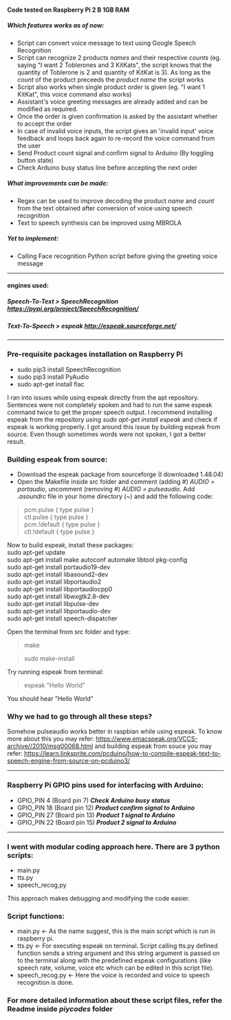 #### Code tested on Raspberry Pi 2 B 1GB RAM

##### ___Which features works as of now___:
* Script can convert voice message to text using Google Speech Recognition
* Script can recognize 2 products _names_ and their respective _counts_ (eg. saying "I want 2 Toblerones and 3 KitKats", the script knows that the quantity of Toblerone is 2 and quantity of KitKat is 3). As long as the _count_ of the product preceeds the _product name_ the script works
* Script also works when single product order is given (eg. "I want 1 KitKat", this voice command also works)
* Assistant's voice greeting messages are already added and can be modified as required.
* Once the order is given confirmation is asked by the assistant whether to accept the order
* In case of invalid voice inputs, the script gives an 'invalid input' voice feedback and loops back again to re-record the voice command from the user
* Send Product count signal and confirm signal to Arduino (By toggling button state)
* Check Arduino busy status line before accepting the next order

##### ___What improvements can be made:___
* Regex can be used to improve decoding the product _name_ and _count_ from the text obtained after conversion of voice using speech recognition
* Text to speech synthesis can be improved using MBROLA
##### ___Yet to implement:___
* Calling Face recognition Python script before giving the greeting voice message

---
#### engines used:
##### Speech-To-Text > SpeechRecognition https://pypi.org/project/SpeechRecognition/
##### Text-To-Speech > espeak http://espeak.sourceforge.net/
---

### Pre-requisite packages installation on Raspberry Pi
* sudo pip3 install SpeechRecognition
* sudo pip3 install PyAudio
* sudo apt-get install flac

I ran into issues while using espeak directly from the apt repository. Sentences were not completely spoken and had to run the same espeak command twice to get the proper speech output. I recommend installing espeak from the repository using _sudo apt-get install espeak_ and check if espeak is working properly. I got around this issue by building espeak from source. Even though sometimes words were not spoken, I got a better result.

### Building espeak from source:
* Download the espeak package from sourceforge (I downloaded 1.48.04)
* Open the Makefile inside src folder and comment (adding #) _AUDIO = portaudio_, uncomment (removing #) _AUDIO = pulseaudio_. Add _.asoundrc_ file in your home directory (~) and add the following code:

> pcm.pulse { type pulse } <br/>
> ctl.pulse { type pulse }  <br/>
> pcm.!default { type pulse }  <br/>
> ctl.!default { type pulse }  <br/>

Now to build espeak, install these packages: <br/>
sudo apt-get update <br/>
sudo apt-get install make autoconf automake libtool pkg-config <br/>
sudo apt-get install  portaudio19-dev <br/>
sudo apt-get install  libasound2-dev <br/>
sudo apt-get install  libportaudio2 <br/>
sudo apt-get install  libportaudiocpp0 <br/>
sudo apt-get install libwxgtk2.8-dev <br/>
sudo apt-get install  libpulse-dev <br/>
sudo apt-get install  libportaudio-dev <br/>
sudo apt-get install speech-dispatcher <br/>

Open the terminal from src folder and type:
> make

> sudo make-install

Try running espeak from terminal:
> espeak "Hello World" <br/>

You should hear "Hello World"

### Why we had to go through all these steps?
Somehow pulseaudio works better in raspbian while using espeak. To know more about this you may refer: https://www.emacspeak.org/VCCS-archive//2010/msg00068.html and building espeak from souce you may refer: https://learn.linksprite.com/pcduino/how-to-compile-espeak-text-to-speech-engine-from-source-on-pcduino3/

---
### Raspberry Pi GPIO pins used for interfacing with Arduino: ###
* GPIO_PIN 4 (Board pin 7) ___Check Arduino busy status___
* GPIO_PIN 18 (Board pin 12) ___Product confirm signal to Arduino___
* GPIO_PIN 27 (Board pin 13) ___Product 1 signal to Arduino___
* GPIO_PIN 22 (Board pin 15) ___Product 2 signal to Arduino___
---

### I went with modular coding approach here. There are 3 python scripts:
* main.py
* tts.py
* speech_recog,py

This approach makes debugging and modifying the code easier.

### Script functions:
* main.py <- As the name suggest, this is the main script which is run in raspberry pi.
* tts.py <- For executing espeak on terminal. Script calling tts.py defined function sends a string argument and this string argument is passed on to the terminal along with the predefined espeak configurations (like speech rate, volume, voice etc which can be edited in this script file).
* speech_recog.py <- Here the voice is recorded and voice to speech recognition is done.

### For more detailed information about these script files, refer the Readme inside ___piycodes___ folder
